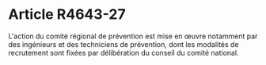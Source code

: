 # Article R4643-27

  
L'action du comité régional de prévention est mise en œuvre notamment par des ingénieurs et des techniciens de prévention, dont les modalités de recrutement sont fixées par délibération du conseil du comité national.
